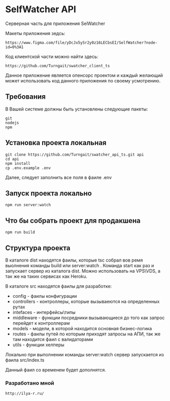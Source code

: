 # SelfWatcher API

Серверная часть для приложения SelWatcher

Макеты приложения зедсь:
```
https://www.figma.com/file/yDcJx5ySr2y0z16LECbsEI/SelfWatcher?node-id=0%3A1
```

Код клиентской части можно найти здесь:
```
https://github.com/Turngait/swatcher_client_ts
```
Данное приложение является опенсорс проектом и каждый желающий может использовать код данного приложения по своему усмотрению.

## Требования
В Вашей системе должны быть установлены следующие пакеты:
```
git
nodejs
npm
```

## Установка проекта локальная
```
git clone https://github.com/Turngait/swatcher_api_ts.git api
cd api
npm install
cp .env.example .env
```
Далее, следует заполнить все поля в фаиле .env

## Запуск проекта локально
```
npm run server:watch
```

## Что бы собрать проект для продакшена
```
npm run build
```

## Структура проекта
В каталоге dist находятся фаилы, которые tsc собрал вов ремя выолнения команды build или server:watch .
Команда start как раз и запускает сервер из каталога dist. Можно использовать на VPS\VDS, а так же на таких сервисах как Heroku.

В каталоге src находятся фаилы для разработке:
  - config - фаилы конфигурации
  - controllers - контроллеры, которые вызываеются на определенных рутах
  - intefaces - интерфейсы\типы
  - middleware - функции посредники вызывающиеся до того как запрос перейдет к контроллерам
  - models - модели, в которой находится основная бизнес-логика
  - routes - фаилы путей по которым приходят запросы на АПИ, так же там находится фаил с валидаторами
  - utils - функции хелперы

Локально при выполнении команды server:watch сервер запускается из фаила src/index.ts

Данный фаил со временем будет дополнятся.

### Разработано мной
```
http://ilya-r.ru/
```
